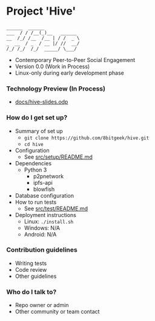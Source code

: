 # Project 'Hive'
```
______  ______             
___  / / /__(_)__   ______ 
__  /_/ /__  /__ | / /  _ \
_  __  / _  / __ |/ //  __/
/_/ /_/  /_/  _____/ \___/ 

```

* Contemporary Peer-to-Peer Social Engagement
* Version 0.0 (Work in Process)
* Linux-only during early development phase

### Technology Preview (In Process) ###

* [docs/hive-slides.odp](https://github.com/8bitgeek/hive/blob/master/docs/hive-p2p.odp?raw=true)

### How do I get set up? ###

* Summary of set up
  - `git clone https://github.com/8bitgeek/hive.git`
  - `cd hive`
* Configuration
  - See [src/setup/README.md](src/setup/README.md)
* Dependencies
  - Python 3
    - p2pnetwork
    - ipfs-api
    - blowfish
* Database configuration
* How to run tests
  * See [src/test/README.md](src/test/README.md)
* Deployment instructions
  - Linux: `./install.sh`
  - Windows: N/A
  - Android: N/A

### Contribution guidelines ###

* Writing tests
* Code review
* Other guidelines

### Who do I talk to? ###

* Repo owner or admin
* Other community or team contact
  